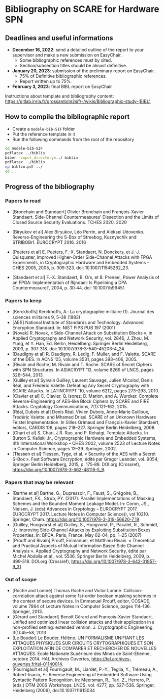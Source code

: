 # Bibliography on SCARE for Hardware SPN

## Deadlines and useful informations

- **December 16, 2022**: send a detailed outline of the report to your supervisor and make a new submission on EasyChair.
    - Some bibliographic references must by cited.
    - Section/subsection titles should be almost definitive.
- **January 20, 2023**: submission of the preliminary report on EasyChair.
    - 75% of Definitive bibliographic references.
    - Report written up to 75%.
- **February 3, 2023**: final BIBL report on EasyChair

Instructions about template and bibliography content: https://gitlab.inria.fr/grossamb/m2sif/-/wikis/Bibliographic-study-(BIBL)

## How to compile the bibliographic report
- Create a `modele-bib-SIF` folder
- Put the reference template in it
- Run the following commands from the root of the repository
```bash
cd modele-bib-SIF
pdflatex ../biblio
biber -input_directory=../ biblio
pdflatex ../biblio
cp biblio.pdf ../
cd ..
```

## Progress of the bibliography

### Papers to read
- [Bronchain and Standaert] Olivier Bronchain and François-Xavier Standaert. Side-Channel Countermeasures' Dissection and the Limits of Closed Source Security Evaluations. TCHES 2020. 2020
- [Biryukov et al] Alex Biryukov, Léo Perrin, and Aleksei Udovenko. Reverse-Engineering the S-Box of Streebog, Kuznyechik and STRIBOBr1. EUROCRYPT 2016. 2016

- [Peeters et al] E. Peeters, F.-X. Standaert, N. Donckers, et J.-J. Quisquater, Improved Higher-Order Side-Channel Attacks with FPGA Experiments, in Cryptographic Hardware and Embedded Systems – CHES 2005, 2005, p. 309‑323. doi: 10.1007/11545262_23.
- [Standaert et al] F.-X. Standaert, B. Ors, et B. Preneel, Power Analysis of an FPGA: Implementation of Rijndael: Is Pipelining a DPA Countermeasure?, 2004, p. 30‑44. doi: 10.1007/b99451.


### Papers to keep
- [Kerckhoffs] Kerckhoﬀs, A.: La cryptographie militaire (1). Journal des sciences militaires 9, 5–38 (1883)
- [AES] National Institute of Standards and Technology: Advanced Encryption Standard. In: NIST FIPS PUB 197 (2001) 
- [Novak] R. Novak, « Side-Channel Attack on Substitution Blocks », in Applied Cryptography and Network Security, vol. 2846, J. Zhou, M. Yung, et Y. Han, Éd. Berlin, Heidelberg: Springer Berlin Heidelberg, 2003, p. 307‑318. doi: 10.1007/978-3-540-45203-4_24.
- [Daudigny et al] R. Daudigny, R. Ledig, F. Muller, and F. Valette. SCARE of the DES. In ACNS ’05, volume 3531,
pages 393–406, 2005.
- [Rivain and Roche] M. Rivain and T. Roche. SCARE of Secret Ciphers with SPN Structures. In ASIACRYPT ’13, volume
8269 of LNCS, pages 526–544, 2013.
- [Guilley et al] Sylvain Guilley, Laurent Sauvage, Julien Micolod, Denis Réal, and Frédéric Valette. Defeating Any
Secret Cryptography with SCARE Attacks. In LATINCRYPT ’10, volume 6212, pages 273–293, 2010.
- [Clavier et al] C. Clavier, Q. Isorez, D. Marion, and A. Wurcker. Complete Reverse-Engineering of AES-like Block Ciphers by SCARE and FIRE Attacks. Cryptology Communications, 7(1):121–162, 2015.
- [Réal, Dubois et al] Denis Réal, Vivien Dubois, Anne-Marie Guilloux, Frédéric Valette, and Mhamed Drissi. SCARE of an Unknown Hardware Feistel Implementation. In Gilles Grimaud and François-Xavier Standaert, editors, CARDIS ’08, pages 218–227. Springer Berlin Heidelberg, 2008.
- [Chari et al] S. Chari, J.R. Rao, and P. Rohatgi. Template Attacks. In Burton S. Kaliski Jr., Cryptographic Hardware and Embedded Systems, 4th International Workshop – CHES 2002, volume 2523 of Lecture Notes in Computer Science, pages 13–29. Springer, 2002.
- [Tiessen et al] Tiessen, Tyge, et al. « Security of the AES with a Secret S-Box ». Fast Software Encryption, édité par Gregor Leander, vol. 9054, Springer Berlin Heidelberg, 2015, p. 175‑89. DOI.org (Crossref), https://doi.org/10.1007/978-3-662-48116-5_9.

### Papers that may be relevant
- [Barthe et al] Barthe, G., Dupressoir, F., Faust, S., Grégoire, B., Standaert, FX., Strub, PY. (2017). Parallel Implementations of Masking Schemes and the Bounded Moment Leakage Model. In: Coron, JS., Nielsen, J. (eds) Advances in Cryptology – EUROCRYPT 2017. EUROCRYPT 2017. Lecture Notes in Computer Science(), vol 10210. Springer, Cham. https://doi.org/10.1007/978-3-319-56620-7_19
- [Guilley, Hoogvorst et al] Guilley, S., Hoogvorst, P., Pacalet, R., Schmidt, J.: Improving Side-Channel Attacks by Exploiting Substitution Boxes Properties. In: BFCA, Paris, France, May 02-04, pp. 1–25 (2007)
- [Prouff and Rivain] Prouff, Emmanuel, et Matthieu Rivain. « Theoretical and Practical Aspects of Mutual Information Based Side Channel Analysis ». Applied Cryptography and Network Security, édité par Michel Abdalla et al., vol. 5536, Springer Berlin Heidelberg, 2009, p. 499‑518. DOI.org (Crossref), https://doi.org/10.1007/978-3-642-01957-9_31.

### Out of scope
- [Roche and Lomné] Thomas Roche and Victor Lomné. Collision-correlation attack against some 1st-order boolean masking schemes in the context of secure devices. In Emmanuel Prouff, editor, COSADE, volume 7864 of Lecture Notes in Computer Science, pages 114–136. Springer, 2013.
- [Gérard and Standaert] Benoît Gérard and François-Xavier Standaert. Unified and optimized linear collision attacks and their application in a non-profiled setting: extended version. J. Cryptographic Engineering, 3(1):45–58, 2013
- [Le Bouder] Le Bouder, Hélène. UN FORMALISME UNIFIANT LES ATTAQUES PHYSIQUES SUR CIRCUITS CRYTOGRAPHIQUES ET SON EXPLOITATION AFIN DE COMPARER ET RECHERCHER DE NOUVELLES ATTAQUES. Ecole Nationale Supérieure des Mines de Saint-Etienne, octobre 2014. HAL Archives Ouvertes, https://tel.archives-ouvertes.fr/tel-01140014.
- [Fournigault et al] Fournigault, M., Liardet, P.-Y., Teglia, Y., Trémeau, A., Robert-Inacio, F.: Reverse Engineering of Embedded Software Using Syntactic Pattern Recognition. In: Meersman, R., Tari, Z., Herrero, P. (eds.) OTM 2006 Workshops. LNCS, vol. 4277, pp. 527–536. Springer, Heidelberg (2006), doi:10.1007/11915034
